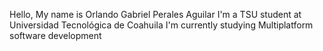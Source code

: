 Hello, My name is Orlando Gabriel Perales Aguilar
I'm a TSU student at Universidad Tecnológica de Coahuila
I'm currently studying Multiplatform software development
<!---
OrlandoGPA/OrlandoGPA is a ✨ special ✨ repository because its `README.md` (this file) appears on your GitHub profile.
You can click the Preview link to take a look at your changes.
--->
